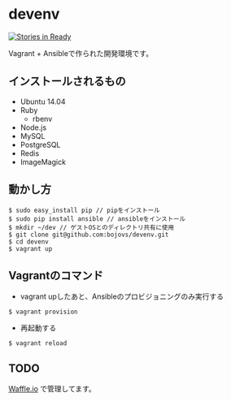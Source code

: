 # devenv

[![Stories in Ready](https://badge.waffle.io/bojovs/devenv.svg?label=ready&title=Ready)](http://waffle.io/bojovs/devenv)

Vagrant + Ansibleで作られた開発環境です。


## インストールされるもの

* Ubuntu 14.04
* Ruby
  * rbenv
* Node.js
* MySQL
* PostgreSQL
* Redis
* ImageMagick


## 動かし方

```
$ sudo easy_install pip // pipをインストール
$ sudo pip install ansible // ansibleをインストール
$ mkdir ~/dev // ゲストOSとのディレクトリ共有に使用
$ git clone git@github.com:bojovs/devenv.git
$ cd devenv
$ vagrant up
```


## Vagrantのコマンド

* vagrant upしたあと、Ansibleのプロビジョニングのみ実行する

```
$ vagrant provision
```

* 再起動する

```
$ vagrant reload
```


## TODO

[Waffle.io](https://waffle.io/bojovs/devenv) で管理してます。

